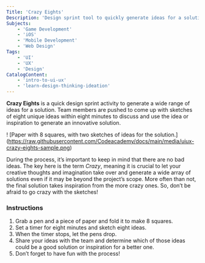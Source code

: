 ```yaml
---
Title: 'Crazy Eights'
Description: 'Design sprint tool to quickly generate ideas for a solution or inspiration to a new idea.'
Subjects: 
    - 'Game Development'
    - 'iOS'
    - 'Mobile Development'
    - 'Web Design'
Tags: 
    - 'UI'
    - 'UX'
    - 'Design'
CatalogContent:
    - 'intro-to-ui-ux'
    - 'learn-design-thinking-ideation'
---
```


**Crazy Eights** is a quick design sprint activity to generate a wide range of ideas for a solution. Team members are pushed to come up with sketches of eight unique ideas within eight minutes to discuss and use the idea or inspiration to generate an innovative solution.

! [Paper with 8 squares, with two sketches of ideas for the solution.] (https://raw.githubusercontent.com/Codeacademy/docs/main/media/uiux-crazy-eights-sample.png)

During the process, it’s important to keep in mind that there are no bad ideas. The key here is the term *Crazy*, meaning it is crucial to let your creative thoughts and imagination take over and generate a wide array of solutions even if it may be beyond the project’s scope. More often than not, the final solution takes inspiration from the more crazy ones. So, don’t be afraid to go crazy with the sketches!

### Instructions
1. Grab a pen and a piece of paper and fold it to make 8 squares.
2. Set a timer for eight minutes and sketch eight ideas.
3. When the timer stops, let the pens drop.
4. Share your ideas with the team and determine which of those ideas could be a good solution or inspiration for a better one.
5. Don’t forget to have fun with the process!
